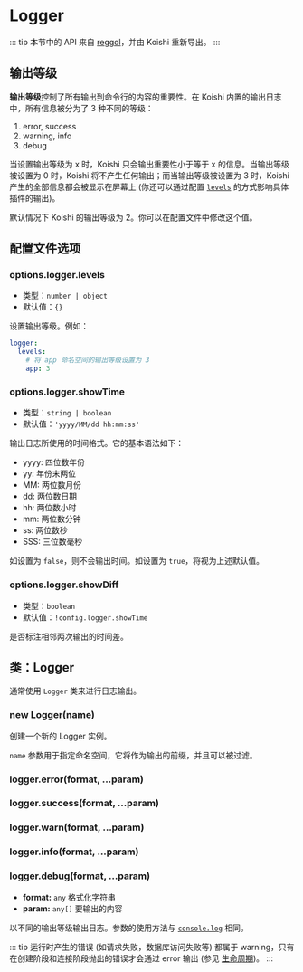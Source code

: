 # Logger

::: tip
本节中的 API 来自 [reggol](https://github.com/shigma/reggol)，并由 Koishi 重新导出。
:::

## 输出等级

**输出等级**控制了所有输出到命令行的内容的重要性。在 Koishi 内置的输出日志中，所有信息被分为了 3 种不同的等级：

1. error, success
2. warning, info
3. debug

当设置输出等级为 x 时，Koishi 只会输出重要性小于等于 x 的信息。当输出等级被设置为 0 时，Koishi 将不产生任何输出；而当输出等级被设置为 3 时，Koishi 产生的全部信息都会被显示在屏幕上 (你还可以通过配置 [`levels`](#options-logger-levels) 的方式影响具体插件的输出)。

默认情况下 Koishi 的输出等级为 2。你可以在配置文件中修改这个值。

## 配置文件选项

### options.logger.levels

- 类型：`number | object`
- 默认值：`{}`

设置输出等级。例如：

```yaml
logger:
  levels:
    # 将 app 命名空间的输出等级设置为 3
    app: 3
```

### options.logger.showTime

- 类型：`string | boolean`
- 默认值：`'yyyy/MM/dd hh:mm:ss'`

输出日志所使用的时间格式。它的基本语法如下：

- yyyy: 四位数年份
- yy: 年份末两位
- MM: 两位数月份
- dd: 两位数日期
- hh: 两位数小时
- mm: 两位数分钟
- ss: 两位数秒
- SSS: 三位数毫秒

如设置为 `false`，则不会输出时间。如设置为 `true`，将视为上述默认值。

### options.logger.showDiff

- 类型：`boolean`
- 默认值：`!config.logger.showTime`

是否标注相邻两次输出的时间差。

## 类：Logger

通常使用 `Logger` 类来进行日志输出。

### new Logger(name)

创建一个新的 Logger 实例。

`name` 参数用于指定命名空间，它将作为输出的前缀，并且可以被过滤。

### logger.error(format, ...param)

### logger.success(format, ...param)

### logger.warn(format, ...param)

### logger.info(format, ...param)

### logger.debug(format, ...param)

- **format:** `any` 格式化字符串
- **param:** `any[]` 要输出的内容

以不同的输出等级输出日志。参数的使用方法与 [`console.log`](https://developer.mozilla.org/zh-CN/docs/Web/API/Console/log) 相同。

::: tip
运行时产生的错误 (如请求失败，数据库访问失败等) 都属于 warning，只有在创建阶段和连接阶段抛出的错误才会通过 error 输出 (参见 [生命周期](../../guide/plugin/lifecycle.md))。
:::
